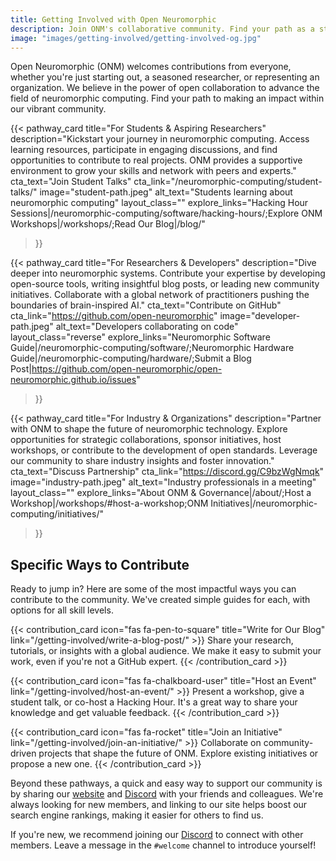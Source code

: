 ```yaml
---
title: Getting Involved with Open Neuromorphic
description: Join ONM's collaborative community. Find your path as a student, practitioner, or industry expert to contribute to open-source neuromorphic computing.
image: "images/getting-involved/getting-involved-og.jpg" 
---
```


Open Neuromorphic (ONM) welcomes contributions from everyone, whether you're just starting out, a seasoned researcher, or representing an organization. We believe in the power of open collaboration to advance the field of neuromorphic computing. Find your path to making an impact within our vibrant community.

{{< pathway_card
title="For Students & Aspiring Researchers"
description="Kickstart your journey in neuromorphic computing. Access learning resources, participate in engaging discussions, and find opportunities to contribute to real projects. ONM provides a supportive environment to grow your skills and network with peers and experts."
cta_text="Join Student Talks"
cta_link="/neuromorphic-computing/student-talks/"
image="student-path.jpeg"
alt_text="Students learning about neuromorphic computing"
layout_class=""
explore_links="Hacking Hour Sessions|/neuromorphic-computing/software/hacking-hours/;Explore ONM Workshops|/workshops/;Read Our Blog|/blog/"
>}}

{{< pathway_card
title="For Researchers & Developers"
description="Dive deeper into neuromorphic systems. Contribute your expertise by developing open-source tools, writing insightful blog posts, or leading new community initiatives. Collaborate with a global network of practitioners pushing the boundaries of brain-inspired AI."
cta_text="Contribute on GitHub"
cta_link="https://github.com/open-neuromorphic"
image="developer-path.jpeg"
alt_text="Developers collaborating on code"
layout_class="reverse"
explore_links="Neuromorphic Software Guide|/neuromorphic-computing/software/;Neuromorphic Hardware Guide|/neuromorphic-computing/hardware/;Submit a Blog Post|https://github.com/open-neuromorphic/open-neuromorphic.github.io/issues"
>}}

{{< pathway_card
title="For Industry & Organizations"
description="Partner with ONM to shape the future of neuromorphic technology. Explore opportunities for strategic collaborations, sponsor initiatives, host workshops, or contribute to the development of open standards. Leverage our community to share industry insights and foster innovation."
cta_text="Discuss Partnership"
cta_link="https://discord.gg/C9bzWgNmqk"
image="industry-path.jpeg"
alt_text="Industry professionals in a meeting"
layout_class=""
explore_links="About ONM & Governance|/about/;Host a Workshop|/workshops/#host-a-workshop;ONM Initiatives|/neuromorphic-computing/initiatives/"
>}}

## Specific Ways to Contribute

Ready to jump in? Here are some of the most impactful ways you can contribute to the community. We've created simple guides for each, with options for all skill levels.

<div class="my-16 grid grid-cols-1 gap-8 md:grid-cols-2 lg:grid-cols-3">
  {{< contribution_card icon="fas fa-pen-to-square" title="Write for Our Blog" link="/getting-involved/write-a-blog-post/" >}}
  Share your research, tutorials, or insights with a global audience. We make it easy to submit your work, even if you're not a GitHub expert.
  {{< /contribution_card >}}

  {{< contribution_card icon="fas fa-chalkboard-user" title="Host an Event" link="/getting-involved/host-an-event/" >}}
  Present a workshop, give a student talk, or co-host a Hacking Hour. It's a great way to share your knowledge and get valuable feedback.
  {{< /contribution_card >}}

  {{< contribution_card icon="fas fa-rocket" title="Join an Initiative" link="/getting-involved/join-an-initiative/" >}}
  Collaborate on community-driven projects that shape the future of ONM. Explore existing initiatives or propose a new one.
  {{< /contribution_card >}}
</div>

Beyond these pathways, a quick and easy way to support our community is by sharing our [website](https://open-neuromorphic.org/) and [Discord](https://discord.gg/C9bzWgNmqk) with your friends and colleagues. We're always looking for new members, and linking to our site helps boost our search engine rankings, making it easier for others to find us.

If you're new, we recommend joining our [Discord](https://discord.gg/C9bzWgNmqk) to connect with other members. Leave a message in the `#welcome` channel to introduce yourself!